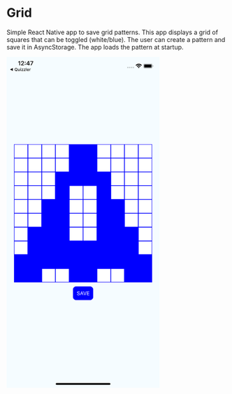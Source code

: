 # Grid
Simple React Native app to save grid patterns. This app displays a grid of squares that can be toggled (white/blue). The user can create a pattern and save it in AsyncStorage. The app loads the pattern at startup.

<img src="screenshots/App.png" width="350">
